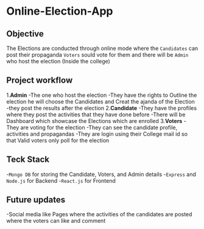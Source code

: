 # Online-Election-App

## Objective 
  The Elections are conducted through online mode where the `Candidates` can post their propaganda 
  `Voters` sould vote for them and there will be `Admin` who host the election (Inside the college)

## Project workflow
1.**Admin**
-The one who host the election 
-They have the rights to Outline the election he will choose the Candidates and Creat the ajanda of the Election
-they post the results after the election
2.**Candidate**
-They have the profiles where they post the activities that they have done before
-There will be Dashboard which showcase the Elections which are enrolled 
3.**Voters**
-They are voting for the election
-They can see the candidate profile, activities and propagandas
-They are login using their College mail id so that Valid voters only poll for the election

## Teck Stack
-`Mongo DB` for storing the Candidate, Voters, and Admin details
-`Express` and `Node.js` for Backend
-`React.js` for Frontend

## Future updates
-Social media like Pages where the activities of the candidates are posted where the voters can like and comment  
